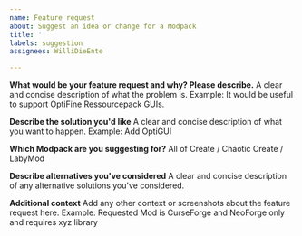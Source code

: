 ```yaml
---
name: Feature request
about: Suggest an idea or change for a Modpack
title: ''
labels: suggestion
assignees: WilliDieEnte

---
```


**What would be your feature request and why? Please describe.**
A clear and concise description of what the problem is.
Example: It would be useful to support OptiFine Ressourcepack GUIs.

**Describe the solution you'd like**
A clear and concise description of what you want to happen.
Example: Add OptiGUI

**Which Modpack are you suggesting for?**
All of Create / Chaotic Create / LabyMod

**Describe alternatives you've considered**
A clear and concise description of any alternative solutions you've considered.

**Additional context**
Add any other context or screenshots about the feature request here.
Example: Requested Mod is CurseForge and NeoForge only and requires xyz library
